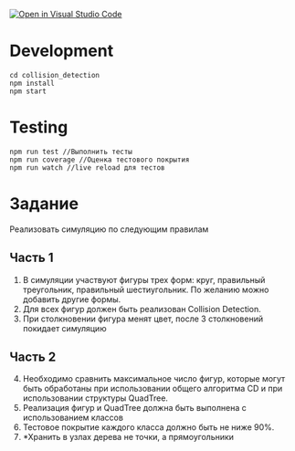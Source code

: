 [![Open in Visual Studio Code](https://classroom.github.com/assets/open-in-vscode-f059dc9a6f8d3a56e377f745f24479a46679e63a5d9fe6f495e02850cd0d8118.svg)](https://classroom.github.com/online_ide?assignment_repo_id=6963858&assignment_repo_type=AssignmentRepo)
# Development

```
cd collision_detection
npm install
npm start
```
# Testing
```
npm run test //Выполнить тесты
npm run coverage //Оценка тестового покрытия
npm run watch //live reload для тестов
```

# Задание
Реализовать симуляцию по следующим правилам
## Часть 1
1. В симуляции участвуют фигуры трех форм: круг, правильный треугольник, правильный шестиугольник. По желанию можно добавить другие формы.
2. Для всех фигур должен быть реализован Collision Detection.
3. При столкновении фигура менят цвет, после 3 столкновений покидает симуляцию
## Часть 2
4. Необходимо сравнить максимальное число фигур, которые могут быть обработаны при использовании общего алгоритма CD и при использовании структуры QuadTree.
5. Реализация фигур и QuadTree должна быть выполнена с использованием классов
6. Тестовое покрытие каждого класса должно быть не ниже 90%.
7. *Хранить в узлах дерева не точки, а прямоугольники
